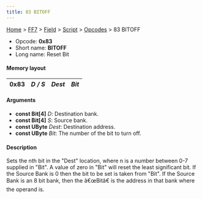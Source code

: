```yaml
---
title: 83 BITOFF
---
```


[Home](Main%20Page.md) > [FF7](FF7.md) > [Field](FF7/Field.md) > [Script](FF7/Field/Script.md) > [Opcodes](FF7/Field/Script/Opcodes.md) > 83 BITOFF

-   Opcode: **0x83**
-   Short name: **BITOFF**
-   Long name: Reset Bit

#### Memory layout

| 0x83 | *D / S* | *Dest* | *Bit* |
|------|---------|--------|-------|

#### Arguments

-   **const Bit\[4\]** *D*: Destination bank.
-   **const Bit\[4\]** *S*: Source bank.
-   **const UByte** *Dest*: Destination address.
-   **const UByte** *Bit*: The number of the bit to turn off.

#### Description

Sets the nth bit in the "Dest" location, where n is a number between 0-7
supplied in "Bit". A value of zero in "Bit" will reset the least
significant bit. If the Source Bank is 0 then the bit to be set is taken
from "Bit". If the Source Bank is an 8 bit bank, then the â€œBitâ€ is
the address in that bank where the operand is.
